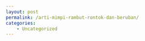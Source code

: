 ```yaml
---
layout: post
permalink: /arti-mimpi-rambut-rontok-dan-beruban/
categories:
    - Uncategorized
---
```


